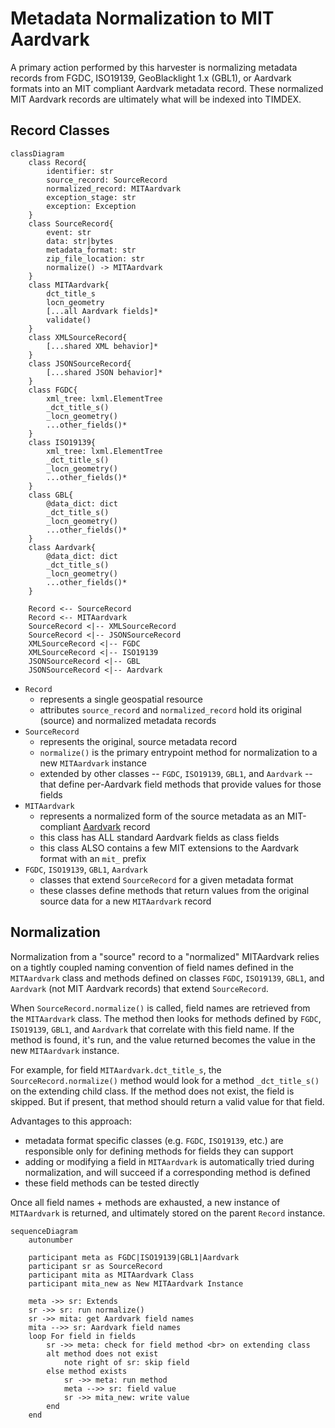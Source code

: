 # Metadata Normalization to MIT Aardvark

A primary action performed by this harvester is normalizing metadata records from FGDC, ISO19139, GeoBlacklight 1.x (GBL1), or Aardvark formats into an MIT compliant Aardvark metadata record.  These normalized MIT Aardvark records are ultimately what will be indexed into TIMDEX.

## Record Classes

```mermaid
classDiagram
    class Record{
        identifier: str
        source_record: SourceRecord
        normalized_record: MITAardvark
        exception_stage: str
        exception: Exception
    }
    class SourceRecord{
        event: str
        data: str|bytes
        metadata_format: str
        zip_file_location: str
        normalize() -> MITAardvark
    }
    class MITAardvark{
        dct_title_s
        locn_geometry
        [...all Aardvark fields]*
        validate()
    }
    class XMLSourceRecord{
        [...shared XML behavior]*
    }
    class JSONSourceRecord{
        [...shared JSON behavior]*
    }
    class FGDC{
        xml_tree: lxml.ElementTree
        _dct_title_s()
        _locn_geometry()
        ...other_fields()*
    }
    class ISO19139{
        xml_tree: lxml.ElementTree
        _dct_title_s()
        _locn_geometry()
        ...other_fields()*
    }
    class GBL{
        @data_dict: dict
        _dct_title_s()
        _locn_geometry()
        ...other_fields()*
    }
    class Aardvark{
        @data_dict: dict
        _dct_title_s()
        _locn_geometry()
        ...other_fields()*
    }
    
    Record <-- SourceRecord
    Record <-- MITAardvark
    SourceRecord <|-- XMLSourceRecord
    SourceRecord <|-- JSONSourceRecord
    XMLSourceRecord <|-- FGDC
    XMLSourceRecord <|-- ISO19139
    JSONSourceRecord <|-- GBL
    JSONSourceRecord <|-- Aardvark
```

- `Record`
  - represents a single geospatial resource
  - attributes `source_record` and `normalized_record` hold its original (source) and normalized metadata records
- `SourceRecord`
  - represents the original, source metadata record
  - `normalize()` is the primary entrypoint method for normalization to a new `MITAardvark` instance
  - extended by other classes -- `FGDC`, `ISO19139`, `GBL1`, and `Aardvark` -- that define per-Aardvark field methods that provide values for those fields
- `MITAardvark`
  - represents a normalized form of the source metadata as an MIT-compliant [Aardvark](https://opengeometadata.org/ogm-aardvark/) record
  - this class has ALL standard Aardvark fields as class fields
  - this class ALSO contains a few MIT extensions to the Aardvark format with an `mit_` prefix
- `FGDC`, `ISO19139`, `GBL1`, `Aardvark`
  - classes that extend `SourceRecord` for a given metadata format
  - these classes define methods that return values from the original source data for a new `MITAardvark` record 

## Normalization

Normalization from a "source" record to a "normalized" MITAardvark relies on a tightly coupled naming convention of field names defined in the `MITAardvark` class and methods defined on classes `FGDC`, `ISO19139`, `GBL1`, and `Aardvark` (not MIT Aardvark records) that extend `SourceRecord`.

When `SourceRecord.normalize()` is called, field names are retrieved from the `MITAardvark` class.  The method then looks for methods defined by `FGDC`, `ISO19139`, `GBL1`, and `Aardvark` that correlate with this field name.  If the method is found, it's run, and the value returned becomes the value in the new `MITAardvark` instance.  

For example, for field `MITAardvark.dct_title_s`, the `SourceRecord.normalize()` method would look for a method `_dct_title_s()` on the extending child class.  If the method does not exist, the field is skipped.  But if present, that method should return a valid value for that field.

Advantages to this approach:
- metadata format specific classes (e.g. `FGDC`, `ISO19139`, etc.) are responsible only for defining methods for fields they can support
- adding or modifying a field in `MITAardvark` is automatically tried during normalization, and will succeed if a corresponding method is defined
- these field methods can be tested directly

Once all field names + methods are exhausted, a new instance of `MITAardvark` is returned, and ultimately stored on the parent `Record` instance.

```mermaid
sequenceDiagram
    autonumber
    
    participant meta as FGDC|ISO19139|GBL1|Aardvark
    participant sr as SourceRecord
    participant mita as MITAardvark Class
    participant mita_new as New MITAardvark Instance
    
    meta ->> sr: Extends
    sr ->> sr: run normalize()
    sr ->> mita: get Aardvark field names
    mita -->> sr: Aardvark field names
    loop For field in fields
        sr ->> meta: check for field method <br> on extending class
        alt method does not exist
            note right of sr: skip field
        else method exists
            sr ->> meta: run method
            meta -->> sr: field value
            sr ->> mita_new: write value
        end
    end
```